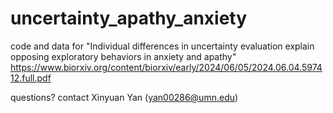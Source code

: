 # uncertainty_apathy_anxiety
code and data for 
"Individual differences in uncertainty evaluation explain opposing exploratory behaviors in anxiety and apathy"
https://www.biorxiv.org/content/biorxiv/early/2024/06/05/2024.06.04.597412.full.pdf

questions?
contact Xinyuan Yan (yan00286@umn.edu)
